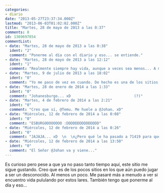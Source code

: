 ```yaml
---
categories:
- diario
date: "2013-05-27T23:37:34.000Z"
lastmod: "2013-06-03T01:02:02.000Z"
title: "Martes, 28 de mayo de 2013 a las 0:37"
comments: 8
id: 1369697854
commentList:
- date: "Martes, 28 de mayo de 2013 a las 0:38"
  ident: "2"
  comment: "Ponerme al día con el diario y eso... se entiende."
- date: "Martes, 28 de mayo de 2013 a las 12:12"
  ident: "1"
  comment: "Realmente siempre hay vida, aunque a veces sea menos... A mi tambien me gusta por cosas como esta"
- date: "Martes, 9 de julio de 2013 a las 18:02"
  ident: "0"
  comment: "Yo me paso de vez en cuando. De hecho es una de los sitios que más me ha llegado a llamar la atención.  \n  \nYo y mis perífrasis verbales... seguimos como siempre. xD"
- date: "Martes, 28 de enero de 2014 a las 1:33"
  ident: "0"
  comment: "Johanesburgo... xD                             (?)"
- date: "Martes, 4 de febrero de 2014 a las 2:21"
  ident: "0"
  comment: "Creo que sí, @Temu. Me huele a @Johan. xD"
- date: "Miércoles, 12 de febrero de 2014 a las 0:08"
  ident: "0"
  comment: "ESBURGOOOOOOOO :DDDDDDDDDDDDDDD"
- date: "Miércoles, 12 de febrero de 2014 a las 0:26"
  ident: "0"
  comment: "JAJAJA... xD  \n  \n¿Pero qué le ha pasado a 71419 para que 2036414 lo suplante? D:  \n  \n¡@Chevi! ¡Un suplantador de identidad! ¡Quizá se trate de sí mismo! xDDD"
- date: "Miércoles, 12 de febrero de 2014 a las 13:50"
  ident: "0"
  comment: "El Señor @Johan va y viene..."
---
```


Es curioso pero pese a que ya no paso tanto tiempo aquí, este sitio me sigue gustando. Creo que es de los pocos sitios en los que aún puedo jugar a ser un desconocido. Al menos un poco. Me pasaré más a menudo a ver si encuentro vida pululando por estos lares.  También tengo que ponerme al día y eso...